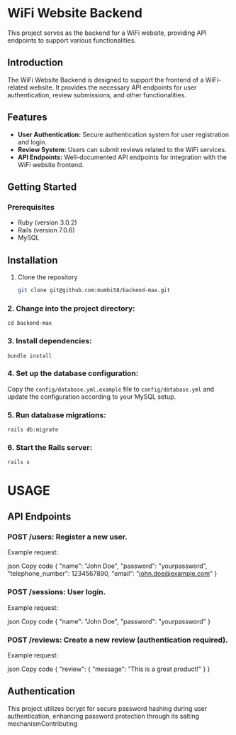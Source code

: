 # WiFi Website Backend

This project serves as the backend for a WiFi website, providing API endpoints to support various functionalities.

## Introduction

The WiFi Website Backend is designed to support the frontend of a WiFi-related website. It provides the necessary API endpoints for user authentication, review submissions, and other functionalities.

## Features

- **User Authentication:** Secure authentication system for user registration and login.
- **Review System:** Users can submit reviews related to the WiFi services.
- **API Endpoints:** Well-documented API endpoints for integration with the WiFi website frontend.

## Getting Started

### Prerequisites

- Ruby (version 3.0.2)
- Rails (version 7.0.6)
- MySQL

## Installation

1. Clone the repository

   ```bash
   git clone git@github.com:mumbi58/backend-max.git
### 2. Change into the project directory:

`cd backend-max`

### 3. Install dependencies:

`bundle install`

### 4. Set up the database configuration:

Copy the `config/database.yml.example` file to `config/database.yml` and update the configuration according to your MySQL setup.

### 5. Run database migrations:

`rails db:migrate`

### 6. Start the Rails server:

`rails s`


# USAGE
## API Endpoints
### POST /users: Register a new user.

Example request:

json
Copy code
{
  "name": "John Doe",
  "password": "yourpassword",
  "telephone_number": 1234567890,
  "email": "john.doe@example.com"
}

### POST /sessions: User login.

Example request:

json
Copy code
{
  "name": "John Doe",
  "password": "yourpassword"
}
### POST /reviews: Create a new review (authentication required).

Example request:

json
Copy code
{
  "review": {
    "message": "This is a great product!"
  }
}
## Authentication

This project utilizes bcrypt for secure password hashing during user authentication, enhancing password protection through its salting mechanismContributing







